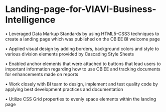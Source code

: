 # Landing-page-for-VIAVI-Business-Intelligence

• Leveraged Data Markup Standards by using HTML5-CSS3 techniques to create a landing page which was published on the OBIEE BI welcome page

• Applied visual design by adding borders, background colors and style to various division elements provided by Cascading Style Sheets 

• Enabled anchor elements that were attached to buttons that lead users to important information regarding how to use OBIEE and tracking documents for enhancements made on reports

• Work closely with BI team to design, implement and test quality code by applying best development practices and documentation

• Utilize CSS Grid properties to evenly space elements within the landing page
